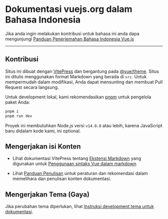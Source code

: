 # Dokumentasi vuejs.org dalam Bahasa Indonesia
Jika anda ingin melakukan kontribusi untuk bahasa ini anda dapa mengunjungi [Panduan Penerjemahan Bahasa Indonesia Vue.js](./.github/CONTRIBUTING.md)

---

## Kontribusi
Situs ini dibuat dengan [VitePress](https://github.com/vuejs/vitepress) dan bergantung pada [@vue/theme](https://github.com/vuejs/vue-theme). Situs ini ditulis menggunakan format Markdown yang berada di `src`. Untuk mempermudah dalam modifikasi, Anda dapat mensunting dan membuat Pull Request secara langsung.

Untuk development lokal, kami rekomendasikan [pnpm](https://pnpm.io/) untuk pengelola paket Anda:

```bash
pnpm i
pnpm run dev
```

Proyek ini membutuhkan Node.js versi `v14.0.0` atau lebih, karena JavaScript baru didalam kode kami, ini optional.


## Mengerjakan isi Konten

- Lihat dokumentasi VitePress tentang [Ekstensi Markdown](https://vitepress.dev/guide/markdown) yang digunakan untuk [Penggunaan sintaks Vue dalam markdown](https://vitepress.dev/guide/using-vue).

- Lihat [Panduan Penulisan](https://github.com/vuejs/docs/blob/main/.github/contributing/writing-guide.md) untuk peraturan dan rekomendasi dalam memelihara dan penulisan konten dokumentasi.

## Mengerjakan Tema (Gaya)

Jika perubahan tema diperlukan, lihat [Instruksi development tema untuk dokumentasi](https://github.com/vuejs/vue-theme#developing-with-real-content).
